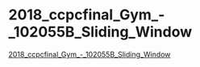 # 2018_ccpcfinal_Gym_-_102055B_Sliding_Window
[2018_ccpcfinal_Gym_-_102055B_Sliding_Window](https://aiwithcloud.com/2022/09/14/2018_ccpcfinal_gym___102055b_sliding_window/)